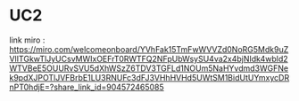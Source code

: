 # UC2

 link miro : https://miro.com/welcomeonboard/YVhFak15TmFwWVVZd0NoRG5Mdk9uZVlITGkwTlJyUCsvMWIxOEFrT0RWTFQ2NFpUbWsySU4va2x4bjNIdk4wbld2WTVBeE5OUURvSVU5dXhWSzZ6TDV3TGFLd1NOUm5NaHYvdmd3WGFNek9pdXJPOTlJVFBrbE1LU3RNUFc3dFJ3VHhHVHd5UWtSM1BidUtUYmxycDRnPT0hdjE=?share_link_id=904572465085

 
